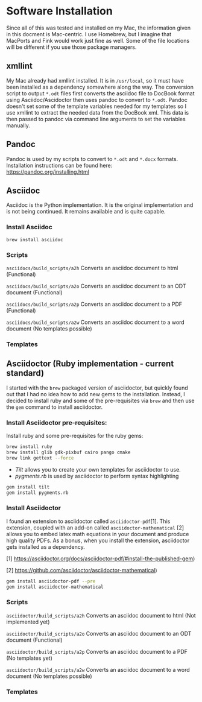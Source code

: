 
# Software Installation
Since all of this was tested and installed on my Mac, the information given in
this docment is Mac-centric.  I use Homebrew, but I imagine that MacPorts and
Fink would work just fine as well.  Some of the file locations will be
different if you use those package managers.


## xmllint
My Mac already had xmllint installed.  It is in `/usr/local`, so it must have
been installed as a dependency somewhere along the way.  The conversion script
to output `*.odt` files first converts the asciidoc file to DocBook format using
Asciidoc/Ascidoctor then uses pandoc to convert to `*.odt`.  Pandoc doesn't set
some of the template variables needed for my templates so I use xmllint to
extract the needed data from the DocBook xml.  This data is then passed to
pandoc via command line arguments to set the variables manually.


## Pandoc
Pandoc is used by my scripts to convert to `*.odt` and `*.docx` formats.
Installation instructions can be found here: https://pandoc.org/installing.html


## Asciidoc
Asciidoc is the Python implementation.  It is the original implementation and is
not being continued.  It remains available and is quite capable.

### Install Asciidoc
`brew install asciidoc`

### Scripts
`asciidocs/build_scripts/a2h` Converts an asciidoc document to html (Functional)

`asciidocs/build_scripts/a2o` Converts an asciidoc document to an ODT document (Functional)

`asciidocs/build_scripts/a2p` Converts an asciidoc document to a PDF (Functional)

`asciidocs/build_scripts/a2w` Converts an asciidoc document to a word document (No templates possible)

### Templates


## Asciidoctor (Ruby implementation - current standard)
I started with the `brew` packaged version of asciidoctor, but quickly found out
that I had no idea how to add new gems to the installation.  Instead, I decided
to install ruby and some of the pre-requisites via `brew` and then use the `gem`
command to install asciidoctor.

### Install Asciidoctor pre-requisites:
Install ruby and some pre-requisites for the ruby gems:
```bash
brew install ruby
brew install glib gdk-pixbuf cairo pango cmake
brew link gettext --force
```

- *Tilt* allows you to create your own templates for asciidoctor to use.
- *pygments.rb* is used by asciidoctor to perform syntax highlighting

```bash
gem install tilt
gem install pygments.rb
```

### Install Asciidoctor
I found an extension to asciidoctor called `asciidoctor-pdf`[1].  This extension,
coupled with an add-on called `asciidoctor-mathematical` [2] allows you to
embed latex math equations in your document and produce high quality PDFs.  As a
bonus, when you install the extension, asciidoctor gets installed as a
dependency.

[1] https://asciidoctor.org/docs/asciidoctor-pdf/#install-the-published-gem)

[2] https://github.com/asciidoctor/asciidoctor-mathematical)

```bash
gem install asciidoctor-pdf --pre
gem install asciidoctor-mathematical
```

### Scripts
`asciidoctor/build_scripts/a2h` Converts an asciidoc document to html (Not implemented yet)

`asciidoctor/build_scripts/a2o` Converts an asciidoc document to an ODT document (Functional)

`asciidoctor/build_scripts/a2p` Converts an asciidoc document to a PDF (No templates yet)

`asciidoctor/build_scripts/a2w` Converts an asciidoc document to a word document (No templates possible)

### Templates
